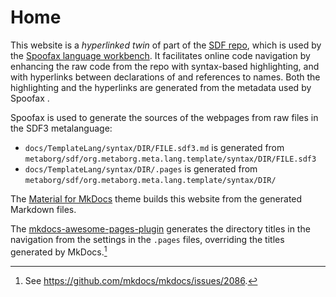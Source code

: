 # Home

This website is a _hyperlinked twin_ of part of the [SDF repo],
which is used by the [Spoofax language workbench][Spoofax].
It facilitates online code navigation by enhancing the raw code from the repo with syntax-based highlighting,
and with hyperlinks between declarations of and references to names.
Both the highlighting and the hyperlinks are generated from the metadata used by Spoofax .

Spoofax is used to generate the sources of the webpages from raw files in the SDF3 metalanguage:

- `docs/TemplateLang/syntax/DIR/FILE.sdf3.md` is generated from `metaborg/sdf/org.metaborg.meta.lang.template/syntax/DIR/FILE.sdf3`
- `docs/TemplateLang/syntax/DIR/.pages` is generated from `metaborg/sdf/org.metaborg.meta.lang.template/syntax/DIR/`

The [Material for MkDocs] theme builds this website from the generated Markdown files.

The [mkdocs-awesome-pages-plugin]
generates the directory titles in the navigation from the settings in the `.pages` files,
overriding the titles generated by MkDocs.[^mkdocs-issue]

[^mkdocs-issue]: See <https://github.com/mkdocs/mkdocs/issues/2086>.

[Spoofax]: https://spoofax.dev "Spoofax home page"
[SDF repo]: https://github.com/metaborg/sdf "SDF repo"
[Material for MkDocs]: https://squidfunk.github.io/mkdocs-material "Material for MkDocs theme home page"
[mkdocs-awesome-pages-plugin]: https://github.com/lukasgeiter/mkdocs-awesome-pages-plugin "Awesome-pages plugin repo"
